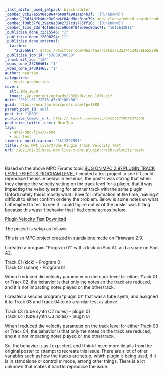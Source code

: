 ```yaml
---
_last_editor_used_jetpack: block-editor
_oembed_8cb27a5590e596446089fa991aad4b3f: '{{unknown}}'
_oembed_23df4dfb6dec3e9be8f84ed9ec8dac79: <div class="embed-soundcloud"><iframe title="Jilted Breath by NearTao" width="500" height="400" scrolling="no" frameborder="no" src="https://w.soundcloud.com/player/?visual=true&url=https%3A%2F%2Fapi.soundcloud.com%2Ftracks%2F972655576&show_artwork=true&maxwidth=500&maxheight=750&dnt=1"></iframe></div>
_oembed_f08b37f8139ec8a3882727c91776ff10: '{{unknown}}'
_oembed_time_23df4dfb6dec3e9be8f84ed9ec8dac79: "1611613811"
_publicize_done_22315546: "1"
_publicize_done_22890294: "1"
_publicize_done_external:
  twitter:
    "23256661": https://twitter.com/NearTao/status/1353745242361655296
_publicize_job_id: "53889230858"
_thumbnail_id: "324"
_wpas_done_23256661: "1"
_wpas_done_24391465: "1"
author: neartao
categories:
  - music-production
cover:
  alt: IMG_1679
  image: /wp-content/uploads/2020/01/img_1679.gif
date: "2021-01-25T16:43:07+00:00"
guid: https://neartao.wordpress.com/?p=1880
parent_post_id: null
post_id: "1880"
publicize_tumblr_url: http://.tumblr.com/post/641301734579372032
publicize_twitter_user: NearTao
tags:
  - akai-mpc-live/x/one
  - mpc-test
timeline_notification: "1611592991"
title: Akai MPC Live/X/One Plugin Track Velocity Test
url: /2021/01/25/akai-mpc-live-x-one-plugin-track-velocity-test/

---
```

Based on the above MPC Forums topic [BUG ON MPC 2.9? PLUGIN TRACK LEVEL EFFECTS PROGRAM LEVEL](https://www.mpc-forums.com/viewtopic.php?f=48&t=210039) I created a test project to see if I could reproduce the issue below. In essence, the poster was stating that when they change the velocity setting on the track level for a plugin, that it was impacting the velocity setting for another track with the same plugin. Unfortunately this is mostly what I have for information at the time, making it difficult to either confirm or deny the problem. Below is some notes on what I attempted to test to see if I could figure out what the poster was hitting because this wasn't behavior that I had come across before.

[Plugin Velocity Test](/wp-content/uploads/2021/01/plugin-velocity-test.zip) [Download](/wp-content/uploads/2021/01/plugin-velocity-test.zip)

The project is setup as follows:

This is an MPC project created in standalone mode on Firmware 2.9.

I created a program "Program 01" with a kick on Pad A1, and a snare on Pad A2.

Track 01 (kick) - Program 01  
Track 02 (snare) - Program 01

When I reduced the velocity parameter on the track level for either Track 01 or Track 02, the behavior is that only the notes on the track are reduced, and it is not impacting notes played on the other track.

I created a second program "plugin 01" that was a tube synth, and assigned it to Track 03 and Track 04 to do a similar test as above.

Track 03 (tube synth C2 notes) - plugin 01  
Track 04 (tube synth C3 notes) - plugin 01

When I reduced the velocity parameter on the track level for either Track 03 or Track 04, the behavior is that only the notes on the track are reduced, and it is not impacting notes played on the other track.

So, the behavior is as I expected, and I think I need more details from the original poster to attempt to recreate this issue. There are a lot of other variables such as how the tracks are setup, which plugin is being used, if it is in standalone or controller mode, among other things. There is a lot unknown that makes it hard to reproduce the issue.
